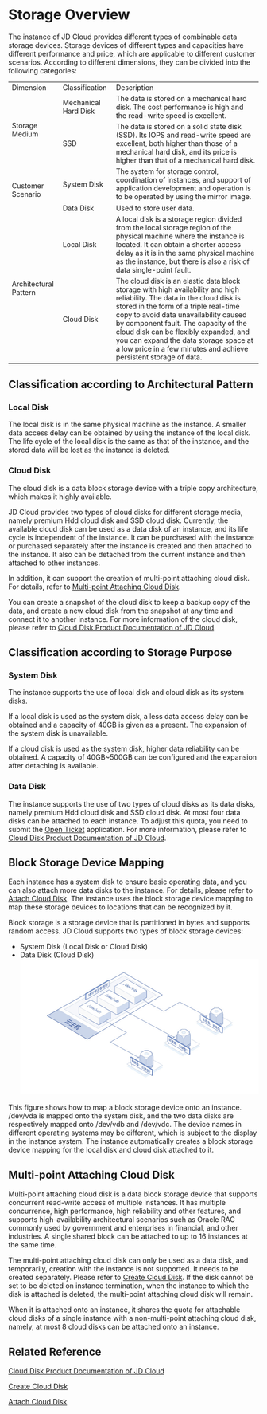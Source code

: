# Storage Overview
The instance of JD Cloud provides different types of combinable data storage devices. Storage devices of different types and capacities have different performance and price, which are applicable to different customer scenarios. According to different dimensions, they can be divided into the following categories:
<table>
   <tr>
      <td> Dimension  </td>
      <td> Classification  </td>
      <td> Description  </td>
   </tr>
   <tr>
      <td rowspan="2"> Storage Medium  </td>
      <td>  Mechanical Hard Disk </td>
      <td> The data is stored on a mechanical hard disk. The cost performance is high and the read-write speed is excellent. </td>
   </tr>
   <tr>
      <td> SSD  </td>
      <td> The data is stored on a solid state disk (SSD). Its IOPS and read-write speed are excellent, both higher than those of a mechanical hard disk, and its price is higher than that of a mechanical hard disk. </td>
   </tr>
   <tr>
      <td rowspan="2"> Customer Scenario   </td>
      <td> System Disk   </td>
      <td> The system for storage control, coordination of instances, and support of application development and operation is to be operated by using the mirror image.  </td>
   </tr>
   <tr>
      <td> Data Disk  </td>
      <td> Used to store user data. </td>
   </tr>
   <tr>
      <td rowspan="2"> Architectural Pattern   </td>
      <td> Local Disk     </td>
      <td> A local disk is a storage region divided from the local storage region of the physical machine where the instance is located. It can obtain a shorter access delay as it is in the same physical machine as the instance, but there is also a risk of data single-point fault.     </td>
   </tr>
   <tr>
      <td>Cloud Disk  </td>
      <td> The cloud disk is an elastic data block storage with high availability and high reliability. The data in the cloud disk is stored in the form of a triple real-time copy to avoid data unavailability caused by component fault. The capacity of the cloud disk can be flexibly expanded, and you can expand the data storage space at a low price in a few minutes and achieve persistent storage of data.     </td>
   </tr> 
</table>

## Classification according to Architectural Pattern

### Local Disk
The local disk is in the same physical machine as the instance. A smaller data access delay can be obtained by using the instance of the local disk. The life cycle of the local disk is the same as that of the instance, and the stored data will be lost as the instance is deleted.

### Cloud Disk
The cloud disk is a data block storage device with a triple copy architecture, which makes it highly available.

JD Cloud provides two types of cloud disks for different storage media, namely premium Hdd cloud disk and SSD cloud disk. Currently, the available cloud disk can be used as a data disk of an instance, and its life cycle is independent of the instance. It can be purchased with the instance or purchased separately after the instance is created and then attached to the instance. It also can be detached from the current instance and then attached to other instances.

In addition, it can support the creation of multi-point attaching cloud disk. For details, refer to [Multi-point Attaching Cloud Disk](#user-content-Multi-point-Attached-Cloud-Disk).

You can create a snapshot of the cloud disk to keep a backup copy of the data, and create a new cloud disk from the snapshot at any time and connect it to another instance. For more information of the cloud disk, please refer to [Cloud Disk Product Documentation of JD Cloud](../../../CloudDisk/Introduction/What-Is-CloudDisk.md).

## Classification according to Storage Purpose

### System Disk
The instance supports the use of local disk and cloud disk as its system disks.

If a local disk is used as the system disk, a less data access delay can be obtained and a capacity of 40GB is given as a present. The expansion of the system disk is unavailable.

If a cloud disk is used as the system disk, higher data reliability can be obtained. A capacity of 40GB~500GB can be configured and the expansion after detaching is available.

### Data Disk
The instance supports the use of two types of cloud disks as its data disks, namely premium Hdd cloud disk and SSD cloud disk. At most four data disks can be attached to each instance. To adjust this quota, you need to submit the [Open Ticket][1] application. For more information, please refer to [Cloud Disk Product Documentation of JD Cloud](../../../CloudDisk/Introduction/What-Is-CloudDisk.md).

## Block Storage Device Mapping
Each instance has a system disk to ensure basic operating data, and you can also attach more data disks to the instance. For details, please refer to [Attach Cloud Disk](Attach-Cloud-Disk.md). The instance uses the block storage device mapping to map these storage devices to locations that can be recognized by it.

Block storage is a storage device that is partitioned in bytes and supports random access. JD Cloud supports two types of block storage devices:

* System Disk (Local Disk or Cloud Disk)
* Data Disk (Cloud Disk)
![](../../../../../image/vm/Operation-Guide-CD-overview.png)

This figure shows how to map a block storage device onto an instance. /dev/vda is mapped onto the system disk, and the two data disks are respectively mapped onto /dev/vdb and /dev/vdc. The device names in different operating systems may be different, which is subject to the display in the instance system.
The instance automatically creates a block storage device mapping for the local disk and cloud disk attached to it.

## Multi-point Attaching Cloud Disk

Multi-point attaching cloud disk is a data block storage device that supports concurrent read-write access of multiple instances. It has multiple concurrence, high performance, high reliability and other features, and supports high-availability architectural scenarios such as Oracle RAC commonly used by government and enterprises in financial, and other industries. A single shared block can be attached to up to 16 instances at the same time.

The multi-point attaching cloud disk can only be used as a data disk, and temporarily, creation with the instance is not supported. It needs to be created separately. Please refer to [Create Cloud Disk](). If the disk cannot be set to be deleted on instance termination, when the instance to which the disk is attached is deleted, the multi-point attaching cloud disk will remain.

When it is attached onto an instance, it shares the quota for attachable cloud disks of a single instance with a non-multi-point attaching cloud disk, namely, at most 8 cloud disks can be attached onto an instance.


## Related Reference
[Cloud Disk Product Documentation of JD Cloud](../../../CloudDisk/Introduction/What-Is-CloudDisk.md)

[Create Cloud Disk]()

[Attach Cloud Disk](Attach-Cloud-Disk.md)


  [1]: https://ticket.jdcloud.com/myorder/submit